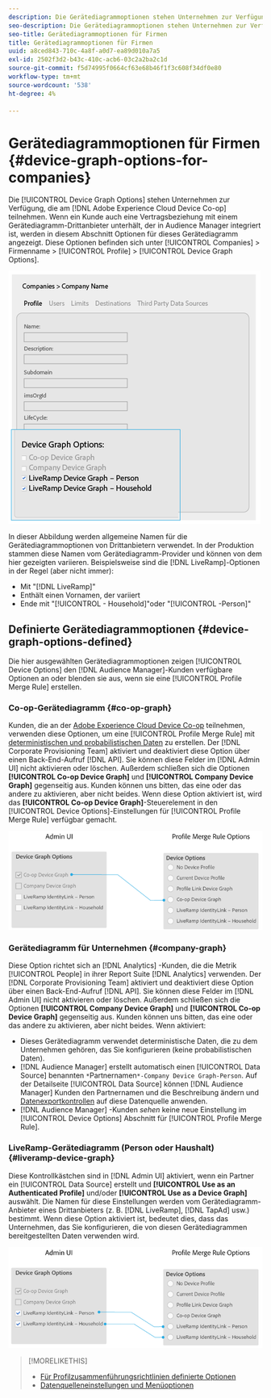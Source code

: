 ```yaml
---
description: Die Gerätediagrammoptionen stehen Unternehmen zur Verfügung, die an der Adobe Experience Cloud-Gerätekooperation teilnehmen. Wenn ein Kunde auch eine Vertragsbeziehung mit einem Gerätediagramm-Drittanbieter unterhält, der in Audience Manager integriert ist, werden in diesem Abschnitt Optionen für dieses Gerätediagramm angezeigt. Diese Optionen finden Sie unter Unternehmen > Firmenname > Profil > Gerätediagrammoptionen.
seo-description: Die Gerätediagrammoptionen stehen Unternehmen zur Verfügung, die an der Adobe Experience Cloud-Gerätekooperation teilnehmen. Wenn ein Kunde auch eine Vertragsbeziehung mit einem Gerätediagramm-Drittanbieter unterhält, der in Audience Manager integriert ist, werden in diesem Abschnitt Optionen für dieses Gerätediagramm angezeigt. Diese Optionen finden Sie unter Unternehmen > Firmenname > Profil > Gerätediagrammoptionen.
seo-title: Gerätediagrammoptionen für Firmen
title: Gerätediagrammoptionen für Firmen
uuid: a8ced843-710c-4a8f-a0d7-ea89d010a7a5
exl-id: 2502f3d2-b43c-410c-acb6-03c2a2ba2c1d
source-git-commit: f5d74995f0664cf63e68b46f1f3c608f34df0e80
workflow-type: tm+mt
source-wordcount: '538'
ht-degree: 4%

---
```


# Gerätediagrammoptionen für Firmen {#device-graph-options-for-companies}

Die [!UICONTROL Device Graph Options] stehen Unternehmen zur Verfügung, die am [!DNL Adobe Experience Cloud Device Co-op] teilnehmen. Wenn ein Kunde auch eine Vertragsbeziehung mit einem Gerätediagramm-Drittanbieter unterhält, der in Audience Manager integriert ist, werden in diesem Abschnitt Optionen für dieses Gerätediagramm angezeigt. Diese Optionen befinden sich unter [!UICONTROL Companies] > Firmenname > [!UICONTROL Profile] > [!UICONTROL Device Graph Options].

![](assets/adminUIdataSource.png)

In dieser Abbildung werden allgemeine Namen für die Gerätediagrammoptionen von Drittanbietern verwendet. In der Produktion stammen diese Namen vom Gerätediagramm-Provider und können von dem hier gezeigten variieren. Beispielsweise sind die [!DNL LiveRamp]-Optionen in der Regel (aber nicht immer):

* Mit &quot;[!DNL LiveRamp]&quot;
* Enthält einen Vornamen, der variiert
* Ende mit &quot;[!UICONTROL - Household]&quot;oder &quot;[!UICONTROL -Person]&quot;

## Definierte Gerätediagrammoptionen {#device-graph-options-defined}

Die hier ausgewählten Gerätediagrammoptionen zeigen [!UICONTROL Device Options] den [!DNL Audience Manager]-Kunden verfügbare Optionen an oder blenden sie aus, wenn sie eine [!UICONTROL Profile Merge Rule] erstellen.

### Co-op-Gerätediagramm {#co-op-graph}

Kunden, die an der [Adobe Experience Cloud Device Co-op](https://marketing.adobe.com/resources/help/en_US/mcdc/) teilnehmen, verwenden diese Optionen, um eine [!UICONTROL Profile Merge Rule] mit [deterministischen und probabilistischen Daten](https://marketing.adobe.com/resources/help/en_US/mcdc/mcdc-links.html) zu erstellen. Der [!DNL Corporate Provisioning Team] aktiviert und deaktiviert diese Option über einen Back-End-Aufruf [!DNL API]. Sie können diese Felder im [!DNL Admin UI] nicht aktivieren oder löschen. Außerdem schließen sich die Optionen **[!UICONTROL Co-op Device Graph]** und **[!UICONTROL Company Device Graph]** gegenseitig aus. Kunden können uns bitten, das eine oder das andere zu aktivieren, aber nicht beides. Wenn diese Option aktiviert ist, wird das **[!UICONTROL Co-op Device Graph]**-Steuerelement in den [!UICONTROL Device Options]-Einstellungen für [!UICONTROL Profile Merge Rule] verfügbar gemacht.

![](assets/adminUI1.png)

### Gerätediagramm für Unternehmen {#company-graph}

Diese Option richtet sich an [!DNL Analytics] -Kunden, die die Metrik [!UICONTROL People] in ihrer Report Suite [!DNL Analytics] verwenden. Der [!DNL Corporate Provisioning Team] aktiviert und deaktiviert diese Option über einen Back-End-Aufruf [!DNL API]. Sie können diese Felder im [!DNL Admin UI] nicht aktivieren oder löschen. Außerdem schließen sich die Optionen **[!UICONTROL Company Device Graph]** und **[!UICONTROL Co-op Device Graph]** gegenseitig aus. Kunden können uns bitten, das eine oder das andere zu aktivieren, aber nicht beides. Wenn aktiviert:

* Dieses Gerätediagramm verwendet deterministische Daten, die zu dem Unternehmen gehören, das Sie konfigurieren (keine probabilistischen Daten).
* [!DNL Audience Manager] erstellt automatisch einen  [!UICONTROL Data Source] benannten  `*`Partnernamen`*-Company Device Graph-Person`. Auf der Detailseite [!UICONTROL Data Source] können [!DNL Audience Manager] Kunden den Partnernamen und die Beschreibung ändern und [Datenexportkontrollen](https://marketing.adobe.com/resources/help/en_US/aam/c_dec.html) auf diese Datenquelle anwenden.
* [!DNL Audience Manager] -Kunden  *sehen* keine neue Einstellung im  [!UICONTROL Device Options] Abschnitt für  [!UICONTROL Profile Merge Rule].

### LiveRamp-Gerätediagramm (Person oder Haushalt) {#liveramp-device-graph}

Diese Kontrollkästchen sind in [!DNL Admin UI] aktiviert, wenn ein Partner ein [!UICONTROL Data Source] erstellt und **[!UICONTROL Use as an Authenticated Profile]** und/oder **[!UICONTROL Use as a Device Graph]** auswählt. Die Namen für diese Einstellungen werden vom Gerätediagramm-Anbieter eines Drittanbieters (z. B. [!DNL LiveRamp], [!DNL TapAd] usw.) bestimmt. Wenn diese Option aktiviert ist, bedeutet dies, dass das Unternehmen, das Sie konfigurieren, die von diesen Gerätediagrammen bereitgestellten Daten verwenden wird.

![](assets/adminUI2.png)

>[!MORELIKETHIS]
>
>* [Für Profilzusammenführungsrichtlinien definierte Optionen](https://marketing.adobe.com/resources/help/en_US/aam/merge-rule-definitions.html)
>* [Datenquelleneinstellungen und Menüoptionen](https://marketing.adobe.com/resources/help/en_US/aam/datasource-settings-definitions.html)

